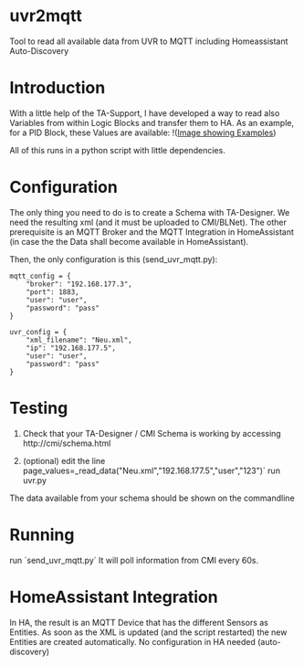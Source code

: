 # uvr2mqtt
Tool to read all available data from UVR to MQTT including Homeassistant Auto-Discovery 

# Introduction
With a little help of the TA-Support, I have developed a way to read also Variables from within Logic Blocks and transfer them to HA.
As an example, for a PID Block, these Values are available:
!([Image showing Examples](https://github.com/henfri/uvr2mqtt/blob/main/PID.png))

All of this runs in a python script with little dependencies.

# Configuration
The only thing you need to do is to create a Schema with TA-Designer. We need the resulting xml (and it must be uploaded to CMI/BLNet).
The other prerequisite is an MQTT Broker and the MQTT Integration in HomeAssistant (in case the the Data shall become available in HomeAssistant).

Then, the only configuration is this (send_uvr_mqtt.py):
```
mqtt_config = {
    "broker": "192.168.177.3",
    "port": 1883,
    "user": "user",
    "password": "pass" 
}

uvr_config = {
    "xml_filename": "Neu.xml",
    "ip": "192.168.177.5",
    "user": "user", 
    "password": "pass"  
}
```

# Testing
1) Check that your TA-Designer / CMI Schema is working by accessing
http://cmi/schema.html

2) (optional)
edit the line page_values=_read_data("Neu.xml","192.168.177.5","user","123")` 
run uvr.py

The data available from your schema should be shown on the commandline

# Running
run ´send_uvr_mqtt.py´ 
It will poll information from CMI every 60s.

# HomeAssistant Integration
In HA, the result is an MQTT Device that has the different Sensors as Entities. As soon as the XML is updated (and the script restarted) the new Entities are created automatically. No configuration in HA needed (auto-discovery)
